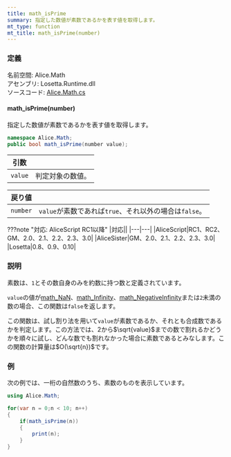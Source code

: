 ```yaml
---
title: math_isPrime
summary: 指定した数値が素数であるかを表す値を取得します。
mt_type: function
mt_title: math_isPrime(number)
---
```


### 定義
名前空間: Alice.Math<br/>
アセンブリ: Losetta.Runtime.dll<br/>
ソースコード: [Alice.Math.cs](https://github.com/WSOFT-Project/Losetta/blob/master/Losetta.Runtime/Alice.Math.cs)

#### math_isPrime(number)

指定した数値が素数であるかを表す値を取得します。

```cs title="AliceScript"
namespace Alice.Math;
public bool math_isPrime(number value);
```

|引数| |
|-|-|
|`value`|判定対象の数値。|

|戻り値| |
|-|-|
|`number`|`value`が素数であれば`true`、それ以外の場合は`false`。|

???note "対応: AliceScript RC1以降"
    |対応||
    |---|---|
    |AliceScript|RC1、RC2、GM、2.0、2.1、2.2、2.3、3.0|
    |AliceSister|GM、2.0、2.1、2.2、2.3、3.0|
    |Losetta|0.8、0.9、0.10|

### 説明
素数は、`1`とその数自身のみを約数に持つ数と定義されています。

`value`の値が[math_NaN](./math_nan.md)、[math_Infinity](./math_infinity.md)、[math_NegativeInfinity](./math_negativeinfinity.md)または`2`未満の数の場合、この関数は`false`を返します。

この関数は、試し割り法を用いて`value`が素数であるか、それとも合成数であるかを判定します。この方法では、$2$から$\sqrt{value}$までの数で割れるかどうかを順々に試し、どんな数でも割れなかった場合に素数であるとみなします。この関数の計算量は$O(\sqrt{n})$です。

### 例
次の例では、一桁の自然数のうち、素数のものを表示しています。

```cs title="AliceScript"
using Alice.Math;

for(var n = 0;n < 10; n++)
{
    if(math_isPrime(n))
    {
        print(n);
    }
}
```